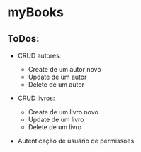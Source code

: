 # myBooks

## ToDos:

- CRUD autores:
    - Create de um autor novo
    - Update de um autor
    - Delete de um autor

- CRUD livros:
    - Create de um livro novo
    - Update de um livro
    - Delete de um livro
- Autenticação de usuário de permissões